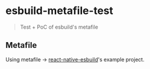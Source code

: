 # esbuild-metafile-test

> Test + PoC of esbuild's metafile

## Metafile

Using metafile -> [react-native-esbuild](https://github.com/leegeunhyeok/react-native-esbuild)'s example project.
